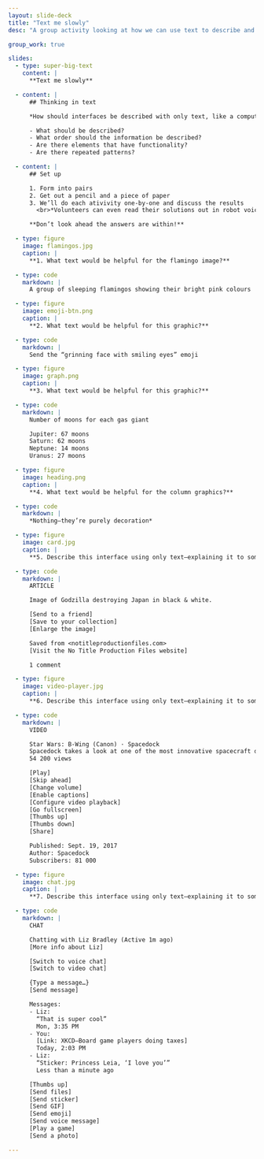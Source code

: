 ```yaml
---
layout: slide-deck
title: "Text me slowly"
desc: "A group activity looking at how we can use text to describe and think about interfaces."

group_work: true

slides:
  - type: super-big-text
    content: |
      **Text me slowly**

  - content: |
      ## Thinking in text

      *How should interfaces be described with only text, like a computer or a screen reader interperets?*

      - What should be described?
      - What order should the information be described?
      - Are there elements that have functionality?
      - Are there repeated patterns?

  - content: |
      ## Set up

      1. Form into pairs
      2. Get out a pencil and a piece of paper
      3. We’ll do each ativivity one-by-one and discuss the results
        <br>*Volunteers can even read their solutions out in robot voices!*

      **Don’t look ahead the answers are within!**

  - type: figure
    image: flamingos.jpg
    caption: |
      **1. What text would be helpful for the flamingo image?**

  - type: code
    markdown: |
      A group of sleeping flamingos showing their bright pink colours

  - type: figure
    image: emoji-btn.png
    caption: |
      **2. What text would be helpful for this graphic?**

  - type: code
    markdown: |
      Send the “grinning face with smiling eyes” emoji

  - type: figure
    image: graph.png
    caption: |
      **3. What text would be helpful for this graphic?**

  - type: code
    markdown: |
      Number of moons for each gas giant

      Jupiter: 67 moons
      Saturn: 62 moons
      Neptune: 14 moons
      Uranus: 27 moons

  - type: figure
    image: heading.png
    caption: |
      **4. What text would be helpful for the column graphics?**

  - type: code
    markdown: |
      *Nothing—they’re purely decoration*

  - type: figure
    image: card.jpg
    caption: |
      **5. Describe this interface using only text—explaining it to someone who can’t see it**

  - type: code
    markdown: |
      ARTICLE

      Image of Godzilla destroying Japan in black & white.

      [Send to a friend]
      [Save to your collection]
      [Enlarge the image]

      Saved from <notitleproductionfiles.com>
      [Visit the No Title Production Files website]

      1 comment

  - type: figure
    image: video-player.jpg
    caption: |
      **6. Describe this interface using only text—explaining it to someone who can’t see it**

  - type: code
    markdown: |
      VIDEO

      Star Wars: B-Wing (Canon) · Spacedock
      Spacedock takes a look at one of the most innovative spacecraft designs in the Star Wars Galaxy.
      54 200 views

      [Play]
      [Skip ahead]
      [Change volume]
      [Enable captions]
      [Configure video playback]
      [Go fullscreen]
      [Thumbs up]
      [Thumbs down]
      [Share]

      Published: Sept. 19, 2017
      Author: Spacedock
      Subscribers: 81 000

  - type: figure
    image: chat.jpg
    caption: |
      **7. Describe this interface using only text—explaining it to someone who can’t see it**

  - type: code
    markdown: |
      CHAT

      Chatting with Liz Bradley (Active 1m ago)
      [More info about Liz]

      [Switch to voice chat]
      [Switch to video chat]

      {Type a message…}
      [Send message]

      Messages:
      - Liz:
        “That is super cool”
        Mon, 3:35 PM
      - You:
        [Link: XKCD—Board game players doing taxes]
        Today, 2:03 PM
      - Liz:
        “Sticker: Princess Leia, ‘I love you’”
        Less than a minute ago

      [Thumbs up]
      [Send files]
      [Send sticker]
      [Send GIF]
      [Send emoji]
      [Send voice message]
      [Play a game]
      [Send a photo]

---
```

